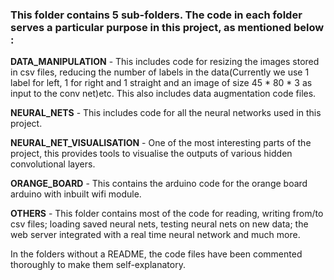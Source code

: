 ### This folder contains 5 sub-folders. The code in each folder serves a particular purpose in this project, as mentioned below : ###

**DATA_MANIPULATION** - This includes code for resizing the images stored in csv files, reducing the number of labels in the data(Currently we use 1 label for left, 1 for right and 1 straight and an image of size 45 * 80 * 3 as input to the conv net)etc. This also includes data augmentation code files.

**NEURAL_NETS** - This includes code for all the neural networks used in this project.

**NEURAL_NET_VISUALISATION** - One of the most interesting parts of the project, this provides tools to visualise the outputs of various hidden convolutional layers. 

**ORANGE_BOARD** - This contains the arduino code for the orange board arduino with inbuilt wifi module.

**OTHERS** -  This folder contains most of the code for reading, writing from/to csv files; loading saved neural nets, testing neural nets on new data; the web server integrated with a real time neural network and much more.

In the folders without a README, the code files have been commented thoroughly to make them self-explanatory.